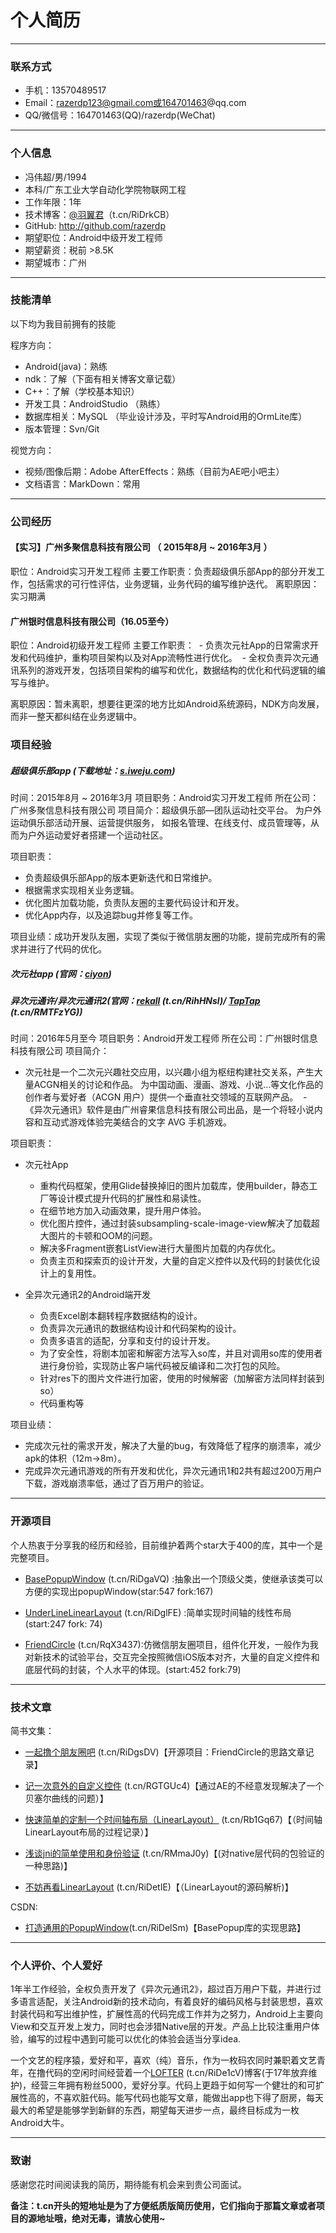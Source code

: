 # 个人简历

---

### 联系方式

- 手机：13570489517
- Email：razerdp123@gmail.com或164701463@qq.com
- QQ/微信号：164701463(QQ)/razerdp(WeChat)

---

### 个人信息

 - 冯伟超/男/1994
 - 本科/广东工业大学自动化学院物联网工程
 - 工作年限：1年
 - 技术博客：[@羽翼君](http://www.jianshu.com/users/8ff2bb37d791/latest_articles)（t.cn/RiDrkCB）
 - GitHub: http://github.com/razerdp
 - 期望职位：Android中级开发工程师
 - 期望薪资：税前 >8.5K
 - 期望城市：广州

---

### 技能清单
以下均为我目前拥有的技能

程序方向：

- Android(java)：熟练
- ndk：了解（下面有相关博客文章记载）
- C++：了解（学校基本知识）
- 开发工具：AndroidStudio （熟练）
- 数据库相关：MySQL （毕业设计涉及，平时写Android用的OrmLite库）
- 版本管理：Svn/Git

视觉方向：

- 视频/图像后期：Adobe AfterEffects：熟练（目前为AE吧小吧主）
- 文档语言：MarkDown：常用

---


### 公司经历

#### 【实习】广州多聚信息科技有限公司 （ 2015年8月 ~ 2016年3月 ）

职位：Android实习开发工程师
主要工作职责：负责超级俱乐部App的部分开发工作，包括需求的可行性评估，业务逻辑，业务代码的编写维护迭代。
离职原因：实习期满


#### 广州银时信息科技有限公司（16.05至今）

职位：Android初级开发工程师
主要工作职责：
  - 负责次元社App的日常需求开发和代码维护，重构项目架构以及对App流畅性进行优化。
  - 全权负责异次元通讯系列的游戏开发，包括项目架构的编写和优化，数据结构的优化和代码逻辑的编写与维护。
  
离职原因：暂未离职，想要往更深的地方比如Android系统源码，NDK方向发展，而非一整天都纠结在业务逻辑中。

### 项目经验
 
##### 超级俱乐部app (下载地址：[s.iweju.com](http://s.iweju.com))

时间：2015年8月 ~ 2016年3月
项目职务：Android实习开发工程师
所在公司：广州多聚信息科技有限公司
项目简介：超级俱乐部—团队运动社交平台。 为户外运动俱乐部活动开展、运营提供服务， 如报名管理、在线支付、成员管理等，从而为户外运动爱好者搭建一个运动社区。

项目职责：
	
 - 负责超级俱乐部App的版本更新迭代和日常维护。
 - 根据需求实现相关业务逻辑。
 - 优化图片加载功能，负责队友圈的主要代码设计和开发。
 - 优化App内存，以及追踪bug并修复等工作。


项目业绩：成功开发队友圈，实现了类似于微信朋友圈的功能，提前完成所有的需求并进行了代码的优化。

##### 次元社app (官网：[ciyon](http://www.ciyo.cn/))
##### 异次元通许/异次元通讯2(官网：[rekall](http://rekallstudio.com/) (t.cn/RihHNsl)/ [TapTap](https://www.taptap.com/app/34949)   (t.cn/RMTFzYG))

时间：2016年5月至今
项目职务：Android开发工程师
所在公司：广州银时信息科技有限公司
项目简介：
  - 次元社是一个二次元兴趣社交应用，以兴趣小组为枢纽构建社交关系，产生大量ACGN相关的讨论和作品。 为中国动画、漫画、游戏、小说…等文化作品的创作者与爱好者（ACGN 用户）提供一个垂直社交领域的互联网产品。
  - 《异次元通讯》软件是由广州睿果信息科技有限公司出品，是一个将轻小说内容和互动式游戏体验完美结合的文字 AVG 手机游戏。
  
项目职责：

- 次元社App

	+ 重构代码框架，使用Glide替换掉旧的图片加载库，使用builder，静态工厂等设计模式提升代码的扩展性和易读性。
	+ 在细节地方加入动画效果，提升用户体验。
	+ 优化图片控件，通过封装subsampling-scale-image-view解决了加载超大图片的卡顿和OOM的问题。
	+ 解决多Fragment嵌套ListView进行大量图片加载的内存优化。	
	+ 负责主页和探索页的设计开发，大量的自定义控件以及代码的封装优化设计上的复用性。	
	
- 全异次元通讯2的Android端开发

	+ 负责Excel剧本翻转程序数据结构的设计。
	+ 负责异次元通讯的数据结构设计和代码架构的设计。	
	+ 负责多语言的适配，分享和支付的设计开发。	
	+ 为了安全性，将剧本加密和解密方法写入so库，并且对调用so库的使用者进行身份验，实现防止客户端代码被反编译和二次打包的风险。
	+ 针对res下的图片文件进行加密，使用的时候解密（加解密方法同样封装到so）	
	+ 代码重构等
	
项目业绩：
 - 完成次元社的需求开发，解决了大量的bug，有效降低了程序的崩溃率，减少apk的体积（12m->8m）。
 - 完成异次元通讯游戏的所有开发和优化，异次元通讯1和2共有超过200万用户下载，游戏崩溃率低，通过了百万用户的验证。
 
---

### 开源项目
 
个人热衷于分享我的经历和经验，目前维护着两个star大于400的库，其中一个是完整项目。

 - [BasePopupWindow](https://github.com/razerdp/BasePopup) (t.cn/RiDgaVQ) :抽象出一个顶级父类，使继承该类可以方便的实现出popupWindow(star:547 fork:167)
 
 - [UnderLineLinearLayout](https://github.com/razerdp/UnderLineLinearLayout) (t.cn/RiDglFE) :简单实现时间轴的线性布局(start:247 fork: 74)
 
 - [FriendCircle](https://github.com/razerdp/FriendCircle) (t.cn/RqX3437):仿微信朋友圈项目，组件化开发，一般作为我对新技术的试验平台，交互完全按照微信iOS版本对齐，大量的自定义控件和底层代码的封装，个人水平的体现。(start:452 fork:79)
 
 
---


### 技术文章
简书文集：

- [一起撸个朋友圈吧](http://www.jianshu.com/notebooks/3224048/latest) (t.cn/RiDgsDV)【开源项目：FriendCircle的思路文章记录】

- [记一次意外的自定义控件](http://www.jianshu.com/p/909cb4c7a62e) (t.cn/RGTGUc4)【通过AE的不经意发现解决了一个贝塞尔曲线的问题）】

- [快速简单的定制一个时间轴布局（LinearLayout）](http://www.jianshu.com/p/dee1bfeb6677) (t.cn/Rb1Gq67)【（时间轴LinearLayout布局的过程记录）】

- [浅谈jni的简单使用和身份验证](http://www.jianshu.com/p/85a1b2738b81) (t.cn/RMmaJ0y)【(对native层代码的包验证的一种思路)】

- [不妨再看LinearLayout](http://www.jianshu.com/p/aea27bac7c8e) (t.cn/RiDetIE)【（LinearLayout的源码解析)】

CSDN:

- [打造通用的PopupWindow](http://blog.csdn.net/mkfrank/article/details/50522666)(t.cn/RiDelSm)【BasePopup库的实现思路】

---

### 个人评价、个人爱好

1年半工作经验，全权负责开发了《异次元通讯2》，超过百万用户下载，并进行过多语言适配，关注Android新的技术动向，有着良好的编码风格与封装思想，喜欢封装代码和写出维护性，扩展性高的代码完成工作并为之努力，Android上主要向View和交互开发上发力，同时也会涉猎Native层的开发。产品上比较注重用户体验，编写的过程中遇到可能可以优化的体验会适当分享idea.

一个文艺的程序猿，爱好和平，喜欢（纯）音乐，作为一枚码农同时兼职着文艺青年，在撸代码的空闲时间经营着一个[LOFTER](http://razerdp.lofter.com/) (t.cn/RiDe1cV)博客(于17年放弃维护)，经营三年拥有粉丝5000，爱好分享。代码上更趋于如何写一个健壮的和可扩展性高的，不喜欢脏代码。能写代码也能写文章，能做出app也下得了厨房，每天最大的希望是能够学到新鲜的东西，期望每天进步一点，最终目标成为一枚Android大牛。

---
### 致谢
感谢您花时间阅读我的简历，期待能有机会来到贵公司面试。

**备注：t.cn开头的短地址是为了方便纸质版简历使用，它们指向于那篇文章或者项目的源地址哦，绝对无毒，请放心使用~**
